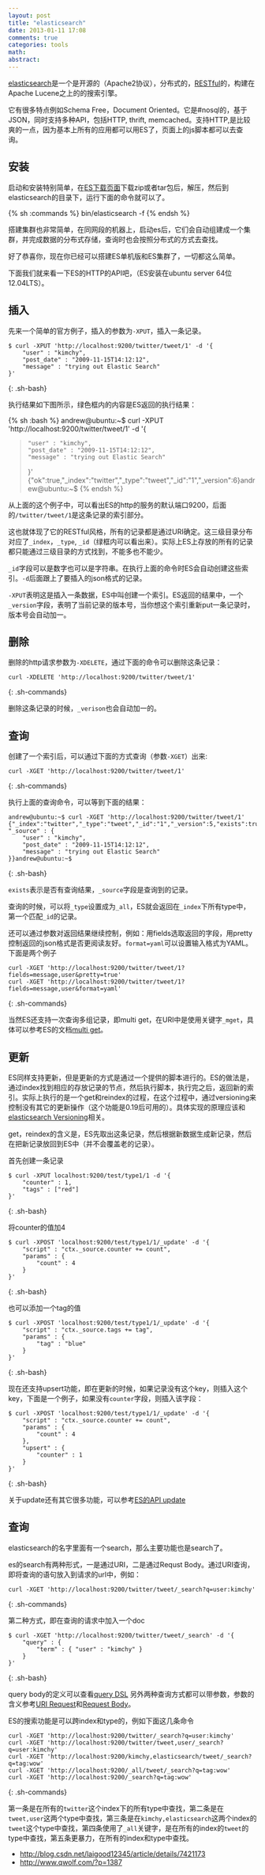 ```yaml
---
layout: post
title: "elasticsearch"
date: 2013-01-11 17:08
comments: true
categories: tools 
math: 
abstract: 
---
```


[elasticsearch](http://www.elasticsearch.org)是一个是开源的（Apache2协议），分布式的，[RESTful](http://zh.wikipedia.org/zh-cn/REST)的，构建在Apache Lucene之上的的搜索引擎。 

它有很多特点例如Schema Free，Document Oriented。它是#nosql的，基于JSON，同时支持多种API，包括HTTP, thrift, memcached。支持HTTP,是比较爽的一点，因为基本上所有的应用都可以用ES了，页面上的js脚本都可以去查询。


## 安装

启动和安装特别简单，在[ES下载页面](http://www.elasticsearch.org/download/)下载zip或者tar包后，解压，然后到elasticsearch的目录下，运行下面的命令就可以了。

{% sh :commands %}
bin/elasticsearch -f
{% endsh %}

搭建集群也非常简单，在同网段的机器上，启动es后，它们会自动组建成一个集群，并完成数据的分布式存储，查询时也会按照分布式的方式去查找。

好了恭喜你，现在你已经可以搭建ES单机版和ES集群了，一切都这么简单。

<!-- more -->

下面我们就来看一下ES的HTTP的API吧，（ES安装在ubuntu server 64位 12.04LTS）。

## 插入

先来一个简单的官方例子，插入的参数为`-XPUT`，插入一条记录。

    $ curl -XPUT 'http://localhost:9200/twitter/tweet/1' -d '{
        "user" : "kimchy",
        "post_date" : "2009-11-15T14:12:12",
        "message" : "trying out Elastic Search"
    }'
{: .sh-bash}

执行结果如下图所示，绿色框内的内容是ES返回的执行结果：

{% sh :bash %}
andrew@ubuntu:~$ curl -XPUT 'http://localhost:9200/twitter/tweet/1' -d '{
>     "user" : "kimchy",
>     "post_date" : "2009-11-15T14:12:12",
>     "message" : "trying out Elastic Search"
> }'
{"ok":true,"_index":"twitter","_type":"tweet","_id":"1","_version":6}andrew@ubuntu:~$
{% endsh %}

从上面的这个例子中，可以看出ES的http的服务的默认端口9200，后面的`/twitter/tweet/1`是这条记录的索引部分。

这也就体现了它的RESTful风格，所有的记录都是通过URI确定。这三级目录分布对应了`_index`，`_type`, `_id`（绿框内可以看出来）。实际上ES上存放的所有的记录都只能通过三级目录的方式找到，不能多也不能少。

`_id`字段可以是数字也可以是字符串。在执行上面的命令时ES会自动创建这些索引。`-d`后面跟上了要插入的json格式的记录。

`-XPUT`表明这是插入一条数据，ES中叫创建一个索引。ES返回的结果中，一个`_version`字段，表明了当前记录的版本号，当你想这个索引重新put一条记录时，版本号会自动加一。

## 删除

删除的http请求参数为`-XDELETE`，通过下面的命令可以删除这条记录：

    curl -XDELETE 'http://localhost:9200/twitter/tweet/1'
{: .sh-commands}

删除这条记录的时候，`_verison`也会自动加一的。

## 查询

创建了一个索引后，可以通过下面的方式查询（参数`-XGET`）出来:

    curl -XGET 'http://localhost:9200/twitter/tweet/1'
{: .sh-commands}

执行上面的查询命令，可以等到下面的结果：

    andrew@ubuntu:~$ curl -XGET 'http://localhost:9200/twitter/tweet/1'
    {"_index":"twitter","_type":"tweet","_id":"1","_version":5,"exists":true, "_source" : {
        "user" : "kimchy",
        "post_date" : "2009-11-15T14:12:12",
        "message" : "trying out Elastic Search"
    }}andrew@ubuntu:~$ 
{: .sh-bash}

`exists`表示是否有查询结果，`_source`字段是查询到的记录。

查询的时候，可以将`_type`设置成为`_all`，ES就会返回在`_index`下所有type中，第一个匹配`_id`的记录。

还可以通过参数对返回结果继续控制，例如：用fields选取返回的字段，用pretty控制返回的json格式是否更阅读友好。`format=yaml`可以设置输入格式为YAML。
下面是两个例子

    curl -XGET 'http://localhost:9200/twitter/tweet/1?fields=message,user&pretty=true'
    curl -XGET 'http://localhost:9200/twitter/tweet/1?fields=message,user&format=yaml'
{: .sh-commands}

当然ES还支持一次查询多组记录，即multi get，在URI中是使用关键字`_mget`，具体可以参考ES的文档[multi get](http://www.elasticsearch.org/guide/reference/api/multi-get.html)。

## 更新

ES同样支持更新，但是更新的方式是通过一个提供的脚本进行的。ES的做法是，通过index找到相应的存放记录的节点，然后执行脚本，执行完之后，返回新的索引。实际上执行的是一个get和reindex的过程，在这个过程中，通过versioning来控制没有其它的更新操作（这个功能是0.19后可用的）。具体实现的原理应该和[elasticsearch Versioning](http://www.elasticsearch.org/blog/2011/02/08/versioning.html)相关。

get，reindex的含义是，ES先取出这条记录，然后根据新数据生成新记录，然后在把新记录放回到ES中（并不会覆盖老的记录）。

首先创建一条记录

    $ curl -XPUT localhost:9200/test/type1/1 -d '{
        "counter" : 1,
        "tags" : ["red"]
    }'
{: .sh-bash}

将counter的值加4

    $ curl -XPOST 'localhost:9200/test/type1/1/_update' -d '{
        "script" : "ctx._source.counter += count",
        "params" : {
            "count" : 4
        }
    }'
{: .sh-bash}

也可以添加一个tag的值

    $ curl -XPOST 'localhost:9200/test/type1/1/_update' -d '{
        "script" : "ctx._source.tags += tag",
        "params" : {
            "tag" : "blue"
        }
    }'
{: .sh-bash}

现在还支持upsert功能，即在更新的时候，如果记录没有这个key，则插入这个key，下面是一个例子，如果没有`counter`字段，则插入该字段：

    $ curl -XPOST 'localhost:9200/test/type1/1/_update' -d '{
        "script" : "ctx._source.counter += count",
        "params" : {
            "count" : 4
        },
        "upsert" : {
            "counter" : 1
        }
    }'
{: .sh-bash}

关于update还有其它很多功能，可以参考[ES的API update](http://www.elasticsearch.org/guide/reference/api/update.html)

## 查询

elasticsearch的名字里面有一个search，那么主要功能也是search了。

es的search有两种形式，一是通过URI，二是通过Requst Body。通过URI查询，即将查询的语句放入到请求的url中，例如：

    curl -XGET 'http://localhost:9200/twitter/tweet/_search?q=user:kimchy'
{: .sh-commands}

第二种方式，即在查询的请求中加入一个doc

    $ curl -XGET 'http://localhost:9200/twitter/tweet/_search' -d '{
        "query" : {
            "term" : { "user" : "kimchy" }
        }
    }'
{: .sh-bash}

query body的定义可以查看[query DSL](http://www.elasticsearch.org/guide/reference/query-dsl/)
另外两种查询方式都可以带参数，参数的含义参考[URI Request](http://www.elasticsearch.org/guide/reference/api/search/uri-request.html)和[Request Body](http://www.elasticsearch.org/guide/reference/api/search/request-body.html)。

ES的搜索功能是可以跨index和type的，例如下面这几条命令

    curl -XGET 'http://localhost:9200/twitter/_search?q=user:kimchy'
    curl -XGET 'http://localhost:9200/twitter/tweet,user/_search?q=user:kimchy'
    curl -XGET 'http://localhost:9200/kimchy,elasticsearch/tweet/_search?q=tag:wow'
    curl -XGET 'http://localhost:9200/_all/tweet/_search?q=tag:wow'
    curl -XGET 'http://localhost:9200/_search?q=tag:wow'
{: .sh-commands}

第一条是在所有的`twitter`这个index下的所有type中查找，第二条是在`tweet,user`这两个type中查找，第三条是在`kimchy,elasticsearch`这两个index的`tweet`这个type中查找，第四条使用了`_all`关键字，是在所有的index的`tweet`的type中查找，第五条更暴力，在所有的index和type中查找。





* http://blog.csdn.net/laigood12345/article/details/7421173
* http://www.qwolf.com/?p=1387
